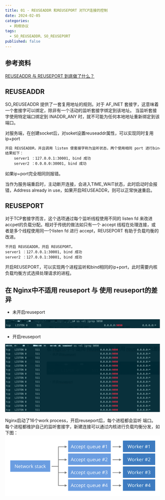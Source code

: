 ```yaml
---
title: 01 - REUSEADDR 和REUSEPORT 对TCP连接的控制
date: 2024-02-05
categories:
  - 网络协议
tags:
  - SO_REUSEADDR、SO_REUSEPORT
published: false
---
```

## 参考资料
[REUSEADDR 与 REUSEPORT 到底做了什么？](https://zhuanlan.zhihu.com/p/492644204)

## REUSEADDR
SO_REUSEADDR 提供了一套复用地址的规则。对于 AF_INET 套接字，这意味着一个套接字可以绑定，除非有一个活动的监听套接字绑定到该地址。 当监听套接字使用特定端口绑定到 INADDR_ANY 时，就不可能为任何本地地址重新绑定到该端口。

对服务端，在创建socket后，对soket设置reuseaddr属性，可以实现同时复用ip+port

```bash
开启 REUSEADDR，并且调用 listen 使套接字称为监听状态，两个使用相同 port 进行bind，
结果如下：
    server1 ：127.0.0.1:30001, bind 成功
    server2 ：0.0.0.0:30001, bind 成功
```
如果ip+port完全相同则报错。

当作为服务端重启时，主动断开连接，会进入TIME_WAIT状态，此时启动时会报错，Address already in use，如果开启REUSEADDR，则可以正常快速重启。

## REUSEPORT
对于TCP套接字而言，这个选项通过每个监听线程使用不同的 listen fd 来改进accpet的负载分配。相对于传统的做法如只有一个 accept 线程在处理连接，或者是多个线程使用同一个listen fd 进行 accept，REUSEPORT 有助于负载均衡的改进。

```bash
不开启 REUSEADDR，开启 REUSEPORT。
server1 ：127.0.0.1:30001, bind 成功
server2 ：127.0.0.1:30001, bind 成功
```
开启REUSEPORT，可以实现两个进程监听和bind相同的ip+port，此时需要内核负载均衡方式选择处理请求的进程。

## 在 Nginx中不适用 reuseport 与 使用 reuseport的差异
- 未开启reuseport

![](https://raw.githubusercontent.com/BaihlUp/Figurebed/master/2024/20240205172646.png)

- 开启reuseport

![](https://raw.githubusercontent.com/BaihlUp/Figurebed/master/2024/20240205172807.png)

Nginx启动了16个work process，开启reuseport后，每个进程都会监听 端口。每个进程都维护自己的监听套接字，新建连接可以通过内核进行负载均衡分发，如下图：
![](https://raw.githubusercontent.com/BaihlUp/Figurebed/master/2024/20240205173127.png)





